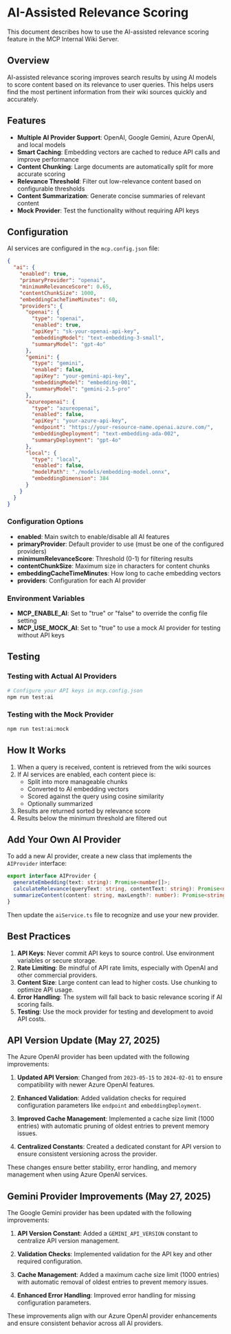 # AI-Assisted Relevance Scoring

This document describes how to use the AI-assisted relevance scoring feature in the MCP Internal Wiki Server.

## Overview

AI-assisted relevance scoring improves search results by using AI models to score content based on its relevance to user queries. This helps users find the most pertinent information from their wiki sources quickly and accurately.

## Features

- **Multiple AI Provider Support**: OpenAI, Google Gemini, Azure OpenAI, and local models
- **Smart Caching**: Embedding vectors are cached to reduce API calls and improve performance
- **Content Chunking**: Large documents are automatically split for more accurate scoring
- **Relevance Threshold**: Filter out low-relevance content based on configurable thresholds
- **Content Summarization**: Generate concise summaries of relevant content
- **Mock Provider**: Test the functionality without requiring API keys

## Configuration

AI services are configured in the `mcp.config.json` file:

```json
{
  "ai": {
    "enabled": true,
    "primaryProvider": "openai",
    "minimumRelevanceScore": 0.65,
    "contentChunkSize": 1000,
    "embeddingCacheTimeMinutes": 60,
    "providers": {
      "openai": {
        "type": "openai",
        "enabled": true,
        "apiKey": "sk-your-openai-api-key",
        "embeddingModel": "text-embedding-3-small",
        "summaryModel": "gpt-4o"
      },
      "gemini": {
        "type": "gemini",
        "enabled": false,
        "apiKey": "your-gemini-api-key",
        "embeddingModel": "embedding-001",
        "summaryModel": "gemini-2.5-pro"
      },
      "azureopenai": {
        "type": "azureopenai",
        "enabled": false,
        "apiKey": "your-azure-api-key",
        "endpoint": "https://your-resource-name.openai.azure.com/",
        "embeddingDeployment": "text-embedding-ada-002",
        "summaryDeployment": "gpt-4o"
      },
      "local": {
        "type": "local",
        "enabled": false,
        "modelPath": "./models/embedding-model.onnx",
        "embeddingDimension": 384
      }
    }
  }
}
```

### Configuration Options

- **enabled**: Main switch to enable/disable all AI features
- **primaryProvider**: Default provider to use (must be one of the configured providers)
- **minimumRelevanceScore**: Threshold (0-1) for filtering results
- **contentChunkSize**: Maximum size in characters for content chunks
- **embeddingCacheTimeMinutes**: How long to cache embedding vectors
- **providers**: Configuration for each AI provider

### Environment Variables

- **MCP_ENABLE_AI**: Set to "true" or "false" to override the config file setting
- **MCP_USE_MOCK_AI**: Set to "true" to use a mock AI provider for testing without API keys

## Testing

### Testing with Actual AI Providers

```bash
# Configure your API keys in mcp.config.json
npm run test:ai
```

### Testing with the Mock Provider

```bash
npm run test:ai:mock
```

## How It Works

1. When a query is received, content is retrieved from the wiki sources
2. If AI services are enabled, each content piece is:
   - Split into more manageable chunks
   - Converted to AI embedding vectors
   - Scored against the query using cosine similarity
   - Optionally summarized
3. Results are returned sorted by relevance score
4. Results below the minimum threshold are filtered out

## Add Your Own AI Provider

To add a new AI provider, create a new class that implements the `AIProvider` interface:

```typescript
export interface AIProvider {
  generateEmbedding(text: string): Promise<number[]>;
  calculateRelevance(queryText: string, contentText: string): Promise<number>;
  summarizeContent(content: string, maxLength?: number): Promise<string>;
}
```

Then update the `aiService.ts` file to recognize and use your new provider.

## Best Practices

1. **API Keys**: Never commit API keys to source control. Use environment variables or secure storage.
2. **Rate Limiting**: Be mindful of API rate limits, especially with OpenAI and other commercial providers.
3. **Content Size**: Large content can lead to higher costs. Use chunking to optimize API usage.
4. **Error Handling**: The system will fall back to basic relevance scoring if AI scoring fails.
5. **Testing**: Use the mock provider for testing and development to avoid API costs.

## API Version Update (May 27, 2025)

The Azure OpenAI provider has been updated with the following improvements:

1. **Updated API Version**: Changed from `2023-05-15` to `2024-02-01` to ensure compatibility with newer Azure OpenAI features.

2. **Enhanced Validation**: Added validation checks for required configuration parameters like `endpoint` and `embeddingDeployment`.

3. **Improved Cache Management**: Implemented a cache size limit (1000 entries) with automatic pruning of oldest entries to prevent memory issues.

4. **Centralized Constants**: Created a dedicated constant for API version to ensure consistent versioning across the provider.

These changes ensure better stability, error handling, and memory management when using Azure OpenAI services.

## Gemini Provider Improvements (May 27, 2025)

The Google Gemini provider has been updated with the following improvements:

1. **API Version Constant**: Added a `GEMINI_API_VERSION` constant to centralize API version management.

2. **Validation Checks**: Implemented validation for the API key and other required configuration.

3. **Cache Management**: Added a maximum cache size limit (1000 entries) with automatic removal of oldest entries to prevent memory issues.

4. **Enhanced Error Handling**: Improved error handling for missing configuration parameters.

These improvements align with our Azure OpenAI provider enhancements and ensure consistent behavior across all AI providers.
